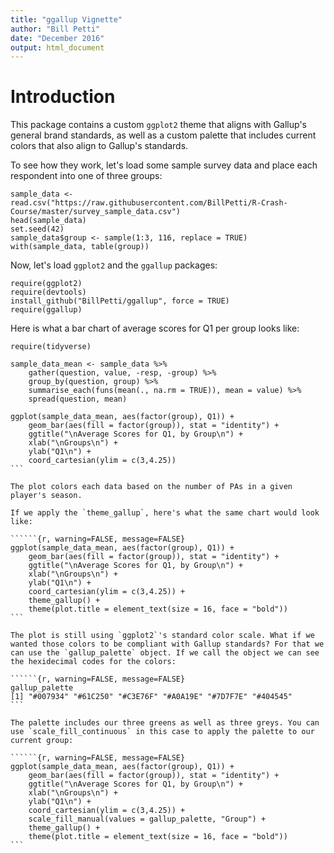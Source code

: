 ```yaml
---
title: "ggallup Vignette"
author: "Bill Petti"
date: "December 2016"
output: html_document
---
```


# Introduction

This package contains a custom `ggplot2` theme that aligns with Gallup's general brand standards, as well as a custom palette that includes current colors that also align to Gallup's standards.

To see how they work, let's load some sample survey data and place each respondent into one of three groups:

```{r, warning=FALSE, message=FALSE}
sample_data <- read.csv("https://raw.githubusercontent.com/BillPetti/R-Crash-Course/master/survey_sample_data.csv")
head(sample_data)
set.seed(42)
sample_data$group <- sample(1:3, 116, replace = TRUE)
with(sample_data, table(group))
```

Now, let's load `ggplot2` and the `ggallup` packages:

```{r, warning=FALSE, message=FALSE}
require(ggplot2)
require(devtools)
install_github("BillPetti/ggallup", force = TRUE)
require(ggallup)
```

Here is what a bar chart of average scores for Q1 per group looks like:  

``````{r, warning=FALSE, message=FALSE}
require(tidyverse)

sample_data_mean <- sample_data %>%
    gather(question, value, -resp, -group) %>%
    group_by(question, group) %>%
    summarise_each(funs(mean(., na.rm = TRUE)), mean = value) %>%
    spread(question, mean)
    
ggplot(sample_data_mean, aes(factor(group), Q1)) +
    geom_bar(aes(fill = factor(group)), stat = "identity") +
    ggtitle("\nAverage Scores for Q1, by Group\n") +
    xlab("\nGroups\n") +
    ylab("Q1\n") +
    coord_cartesian(ylim = c(3,4.25))
```

The plot colors each data based on the number of PAs in a given player's season.

If we apply the `theme_gallup`, here's what the same chart would look like:

``````{r, warning=FALSE, message=FALSE}
ggplot(sample_data_mean, aes(factor(group), Q1)) +
    geom_bar(aes(fill = factor(group)), stat = "identity") +
    ggtitle("\nAverage Scores for Q1, by Group\n") +
    xlab("\nGroups\n") +
    ylab("Q1\n") +
    coord_cartesian(ylim = c(3,4.25)) +
    theme_gallup() +
    theme(plot.title = element_text(size = 16, face = "bold"))
```

The plot is still using `ggplot2`'s standard color scale. What if we wanted those colors to be compliant with Gallup standards? For that we can use the `gallup_palette` object. If we call the object we can see the hexidecimal codes for the colors:

``````{r, warning=FALSE, message=FALSE}
gallup_palette
[1] "#007934" "#61C250" "#C3E76F" "#A0A19E" "#7D7F7E" "#404545"
```

The palette includes our three greens as well as three greys. You can use `scale_fill_continuous` in this case to apply the palette to our current group:

``````{r, warning=FALSE, message=FALSE}
ggplot(sample_data_mean, aes(factor(group), Q1)) +
    geom_bar(aes(fill = factor(group)), stat = "identity") +
    ggtitle("\nAverage Scores for Q1, by Group\n") +
    xlab("\nGroups\n") +
    ylab("Q1\n") +
    coord_cartesian(ylim = c(3,4.25)) +
    scale_fill_manual(values = gallup_palette, "Group") +
    theme_gallup() +
    theme(plot.title = element_text(size = 16, face = "bold"))
```

